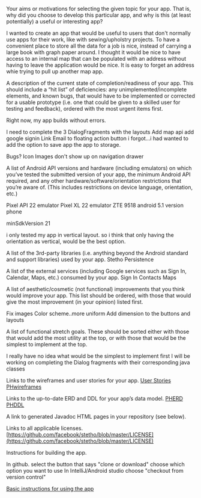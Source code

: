 
Your aims or motivations for selecting the given topic for your app. That is, why did you choose to develop this particular app, and why is this (at least potentially) a useful or interesting app?

I wanted to create an app that would be useful to users that don't normally use apps for their work, like with sewing/upholstry projects. To have a convenient place to store all the data for a job is nice, instead of carrying a large book with graph paper around. I thought it would be nice to have access to an internal map that can be populated with an address without having to leave the application would be nice. It is easy to forget an address whie trying to pull up another map app. 


A description of the current state of completion/readiness of your app. This should include a “hit list” of deficiencies: any unimplemented/incomplete elements, and known bugs, that would have to be implemented or corrected for a usable prototype (i.e. one that could be given to a skilled user for testing and feedback), ordered with the most urgent items first.

Right now, my app builds without errors.

I need to complete the 3 DialogFragments with the layouts
Add map api
add google signin
Link Email to floating action button
i forgot...i had wanted to add the option to save app the app to storage.

Bugs?
Icon Images don't show up on navigation drawer

A list of Android API versions and hardware (including emulators) on which you’ve tested the submitted version of your app, the minimum Android API required, and any other hardware/software/orientation restrictions that you’re aware of. (This includes restrictions on device language, orientation, etc.)

Pixel API 22 emulator
Pixel XL 22 emulator
ZTE 9518 android 5.1 version phone

minSdkVersion 21

i only tested my app in vertical layout.
so i think that only having the orientation as vertical, would be the best option.


A list of the 3rd-party libraries (i.e. anything beyond the Android standard and support libraries) used by your app.
Stetho
Persistence

A list of the external services (including Google services such as Sign In, Calendar, Maps, etc.) consumed by your app.
Sign In
Contacts
Maps

A list of aesthetic/cosmetic (not functional) improvements that you think would improve your app. This list should be ordered, with those that would give the most improvement (in your opinion) listed first.

Fix images
Color scheme..more uniform
Add dimension to the buttons and layouts

A list of functional stretch goals. These should be sorted either with those that would add the most utility at the top, or with those that would be the simplest to implement at the top.

I really have no idea what would be the simplest to implement first
I will be working on completing the Dialog fragments with their corresponding java classes

Links to the wireframes and user stories for your app.
[User Stories](UserStories.pdf)
[PHwireframes](PHwireframes.pdf)

Links to the up-to-date ERD and DDL for your app’s data model.
[PHERD](PHerd.pdf)
[PHDDL](PHddl.pdf)

A link to generated Javadoc HTML pages in your repository (see below).

Links to all applicable licenses.
[https://github.com/facebook/stetho/blob/master/LICENSE](https://github.com/facebook/stetho/blob/master/LICENSE)


Instructions for building the app.

In github. select the button that says "clone or download" choose which option you want to use
In IntelliJ/Android studio choose "checkout from version control" 

[Basic instructions for using the app](BasicInstructionsRunApp.pdf)

